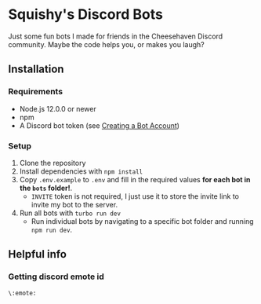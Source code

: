 # Squishy's Discord Bots

Just some fun bots I made for friends in the Cheesehaven Discord community. Maybe the code helps you, or makes you laugh?

## Installation

### Requirements

- Node.js 12.0.0 or newer
- npm
- A Discord bot token (see [Creating a Bot Account](https://discordjs.guide/preparations/setting-up-a-bot-application.html#creating-your-bot))

### Setup

1. Clone the repository
2. Install dependencies with `npm install`
3. Copy `.env.example` to `.env` and fill in the required values **for each bot in the `bots` folder!**.
   - `INVITE` token is not required, I just use it to store the invite link to invite my bot to the server.
4. Run all bots with `turbo run dev`
   - Run individual bots by navigating to a specific bot folder and running `npm run dev`.

## Helpful info

### Getting discord emote id

`\:emote:`
